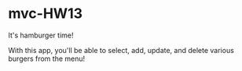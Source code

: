 # mvc-HW13

It's hamburger time!

With this app, you'll be able to select, add, update, and delete various burgers from the menu!